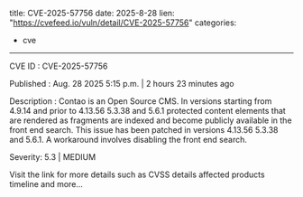  
title: CVE-2025-57756
date: 2025-8-28
lien: "https://cvefeed.io/vuln/detail/CVE-2025-57756"
categories:
  - cve
---

CVE ID : CVE-2025-57756

Published :  Aug. 28
2025
5:15 p.m. | 2 hours
23 minutes ago

Description : Contao is an Open Source CMS. In versions starting from 4.9.14 and prior to 4.13.56
5.3.38
and 5.6.1
protected content elements that are rendered as fragments are indexed and become publicly available in the front end search. This issue has been patched in versions 4.13.56
5.3.38
and 5.6.1. A workaround involves disabling the front end search.

Severity: 5.3 | MEDIUM

Visit the link for more details
such as CVSS details
affected products
timeline
and more...
